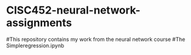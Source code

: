 # CISC452-neural-network-assignments
#This repository contains my work from the neural network course
#The Simpleregression.ipynb
